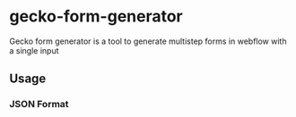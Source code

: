 # gecko-form-generator

Gecko form generator is a tool to generate multistep forms in webflow with a single input

## Usage

### JSON Format

